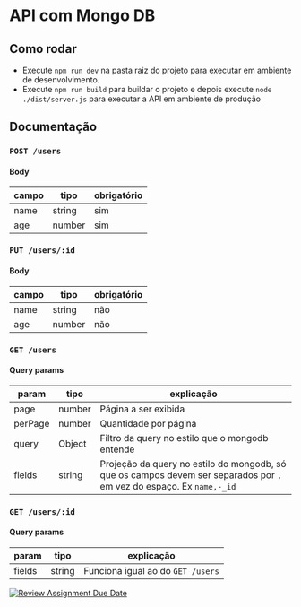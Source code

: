 # API com Mongo DB

## Como rodar
- Execute `npm run dev` na pasta raiz do projeto para executar em ambiente de desenvolvimento.
- Execute `npm run build` para buildar o projeto e depois execute `node ./dist/server.js` para executar a API em ambiente de produção 


## Documentação

### `POST /users`
#### Body
|campo|tipo|obrigatório|
--|--|--
|name|string|sim|
|age|number|sim|

### `PUT /users/:id`
#### Body
|campo|tipo|obrigatório|
--|--|--
|name|string|não|
|age|number|não|

### `GET /users`
#### Query params
|param|tipo|explicação|
--|--|--
page|number| Página a ser exibida
perPage|number| Quantidade por página
query|Object| Filtro da query no estilo que o mongodb entende
fields|string| Projeção da query no estilo do mongodb, só que os campos devem ser separados por `,` em vez do espaço. Ex `name,-_id`

### `GET /users/:id`
#### Query params
|param|tipo|explicação|
--|--|--
fields|string| Funciona igual ao do `GET /users`

[![Review Assignment Due Date](https://classroom.github.com/assets/deadline-readme-button-22041afd0340ce965d47ae6ef1cefeee28c7c493a6346c4f15d667ab976d596c.svg)](https://classroom.github.com/a/ori1I0wD)
